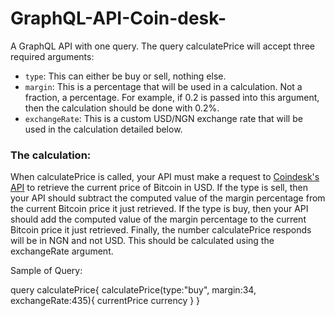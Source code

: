 # GraphQL-API-Coin-desk-


A GraphQL API with one query. The query calculatePrice will accept three required arguments:
	
- `type`: This can either be buy or sell, nothing else.
- `margin`: This is a percentage that will be used in a calculation. Not a fraction, a percentage. For example, if 0.2 is passed into this argument, then the calculation should be done with 0.2%.
- `exchangeRate`: This is a custom USD/NGN exchange rate that will be used in the calculation detailed below.


### The calculation:
  When calculatePrice is called, your API must make a request to [Coindesk's API](https://www.coindesk.com/coindesk-api) to retrieve the current price of Bitcoin in USD.
  If the type is sell, then your API should subtract the computed value of the margin percentage from the current Bitcoin price it just retrieved.
	If the type is buy, then your API should add the computed value of the margin percentage to the current Bitcoin price it just retrieved.
	Finally, the number calculatePrice responds will be in NGN and not USD. This should be calculated using the exchangeRate argument.


Sample of Query:

  query calculatePrice{
     calculatePrice(type:"buy", margin:34, exchangeRate:435){
        currentPrice
        currency
    }
  }


